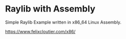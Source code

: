 # Raylib with Assembly

Simple Raylib Example written in x86_64 Linux Assembly.

https://www.felixcloutier.com/x86/
